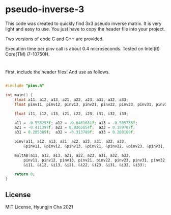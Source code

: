 # pseudo-inverse-3
This code was created to quickly find 3x3 pseudo inverse matrix.
It is very light and easy to use. You just have to copy the header file into your project.

Two versions of code C and C++ are provided.

Execution time per pinv call is about 0.4 microseconds. Tested on Intel(R) Core(TM) i7-10750H.

# 
First, include the header files!
And use as follows.

```C

#include "pinv.h"

int main() {
    float a11, a12, a13, a21, a22, a23, a31, a32, a33;
    float pinv11, pinv12, pinv13, pinv21, pinv22, pinv23, pinv31, pinv32, pinv33;

    float i11, i12, i13, i21, i22, i23, i31, i32, i33;

    a11 = -0.558253f; a12 = -0.0461681f; a13 = -0.505735f;
    a21 = -0.411397f; a22 = 0.0365854f;  a23 = 0.199707f;
    a31 = 0.285389f;  a32 = -0.313789f;  a33 = 0.200189f;

    pinv(a11, a12, a13, a21, a22, a23, a31, a32, a33,
        &pinv11, &pinv12, &pinv13, &pinv21, &pinv22, &pinv23, &pinv31, &pinv32, &pinv33);

    multAB(a11, a12, a13, a21, a22, a23, a31, a32, a33,
        pinv11, pinv12, pinv13, pinv21, pinv22, pinv23, pinv31, pinv32, pinv33,
        &i11, &i12, &i13, &i21, &i22, &i23, &i31, &i32, &i33);

	return 0;
}
```

## License
MIT License, Hyungjin Cha 2021
